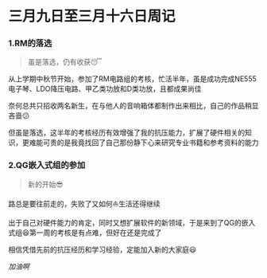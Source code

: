 # 三月九日至三月十六日周记

### 1.RM的落选

> 虽是落选，仍有收获:sleeping:

从上学期中秋节开始，参加了RM电路组的考核，忙活半年，虽是成功完成NE555电子琴、LDO降压电路、甲乙类功放和D类功放，且都成果尚佳

奈何总共只招收两名新生，在与他人的音响箱体都制作出来相比，自己的作品稍显吝啬:confused:

但虽是落选，这半年的考核经历有效增强了我的抗压能力，扩展了硬件相关的知识，更难能可贵的是我竟找回了自己那份静下心来研究专业书籍和参考资料的能力

### 2.QG嵌入式组的参加

> 新的开始:sunglasses:

路总是要往前走的，失败了又如何:sailboat:生活还得继续

出于自己对硬件能力的肯定，同时又想扩展软件的新领域，于是来到了QG的嵌入式组:satisfied:第一周的考核是有点难，但好在还是完成了

相信凭借先前的抗压经历和学习经验，定能加入新的大家庭:smiley:

 *加油啊*

